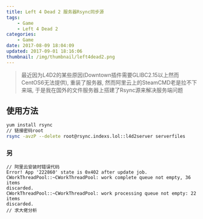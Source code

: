 ```yaml
---
title: Left 4 Dead 2 服务器Rsync同步源
tags: 
    - Game
    - Left 4 Dead 2
categories:
    - Game
date: 2017-08-09 18:04:09
updated: 2017-09-01 18:16:06
thumbnail: /img/thumbnail/left4dead2.png
---
```

> 最近因为L4D2的某些原因(Downtown插件需要GLIBC2.15以上然而CentOS6无法提供), 
重装了服务器, 然而阿里云上的SteamCMD老是拉不下来端, 
于是我在国外的文件服务器上搭建了Rsync源来解决服务端问题


<!--more-->

## 使用方法
```bash
yum install rsync
// 链接密码root
rsync -avzP --delete root@rsync.indexs.lol::l4d2server serverfiles
```

### 另
```
// 阿里云安装时错误代码
Error! App '222860' state is 0x402 after update job.
CWorkThreadPool::~CWorkThreadPool: work complete queue not empty, 36 items 
discarded.
CWorkThreadPool::~CWorkThreadPool: work processing queue not empty: 22 items 
discarded.
// 求大佬分析
```
